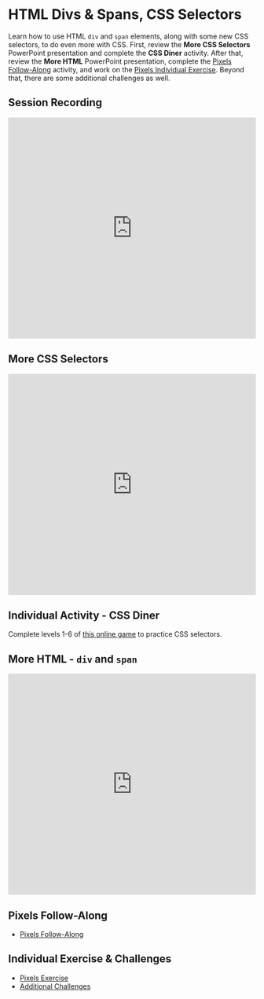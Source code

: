 # HTML Divs & Spans, CSS Selectors
Learn how to use HTML `div` and `span` elements, along with some new CSS selectors, to do even more with CSS. First, review the **More CSS Selectors** PowerPoint presentation and complete the **CSS Diner** activity. After that, review the **More HTML** PowerPoint presentation, complete the [Pixels Follow-Along](PixelsFollowAlong.md) activity, and work on the [Pixels Individual Exercise](PixelsIndividual.md). Beyond that, there are some additional challenges as well.

## Session Recording
<iframe width="100%" height="450px" src="https://www.youtube.com/embed/MASUPUkUg4c" title="YouTube video player" frameborder="0" allow="accelerometer; autoplay; clipboard-write; encrypted-media; gyroscope; picture-in-picture" allowfullscreen></iframe>

## More CSS Selectors
<iframe src='https://view.officeapps.live.com/op/embed.aspx?src=https://hylandtechclub.com/web-101/Week07/MoreSelectors.pptx' width='100%' height='450px' frameborder='0'></iframe>

## Individual Activity - CSS Diner
Complete levels 1-6 of [this online game](https://flukeout.github.io/) to practice CSS selectors.

## More HTML - `div` and `span`
<iframe src='https://view.officeapps.live.com/op/embed.aspx?src=https://hylandtechclub.com/web-101/Week07/MoreHtml.pptx' width='100%' height='450px' frameborder='0'></iframe>

## Pixels Follow-Along
- [Pixels Follow-Along](PixelsFollowAlong.md)

## Individual Exercise & Challenges
- [Pixels Exercise](PixelsIndividual.md)
- [Additional Challenges](AdditionalChallenges.md)